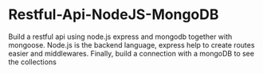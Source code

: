 # Restful-Api-NodeJS-MongoDB
Build a restful api using node.js express and mongodb together with mongoose.
Node.js is the backend language, express help to create routes easier and middlewares.
Finally, build a connection with a mongoDB to see the collections
